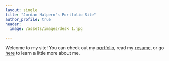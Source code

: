 ```yaml
---
layout: single
title: "Jordan Halpern's Portfolio Site"
author_profile: true
header:
  image: /assets/images/desk 1.jpg

---
```

Welcome to my site! You can check out my [portfolio](/_pages/Scrivener.md), read my [resume](/_pages/Resume.md), or go [here](/about/) to learn a little more about me. 